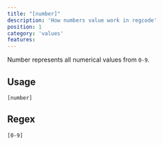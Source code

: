 ```yaml
---
title: "[number]"
description: 'How numbers value work in regcode'
position: 1
category: 'values'
features:
---
```


Number represents all numerical values from `0-9`.

## Usage

`[number]`
## Regex

```
[0-9]
```
